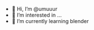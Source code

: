 - 👋 Hi, I’m @umuuur
- 👀 I’m interested in ...
- 🌱 I’m currently learning blender

<!---
umuuur/umuuur is a ✨ special ✨ repository because its `README.md` (this file) appears on your GitHub profile.
You can click the Preview link to take a look at your changes.
--->
